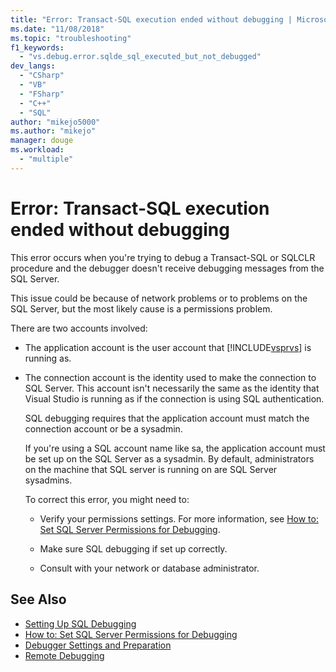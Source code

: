 ```yaml
---
title: "Error: Transact-SQL execution ended without debugging | Microsoft Docs"
ms.date: "11/08/2018"
ms.topic: "troubleshooting"
f1_keywords: 
  - "vs.debug.error.sqlde_sql_executed_but_not_debugged"
dev_langs: 
  - "CSharp"
  - "VB"
  - "FSharp"
  - "C++"
  - "SQL"
author: "mikejo5000"
ms.author: "mikejo"
manager: douge
ms.workload: 
  - "multiple"
---
```

# Error: Transact-SQL execution ended without debugging

This error occurs when you're trying to debug a Transact-SQL or SQLCLR procedure and the debugger doesn't receive debugging messages from the SQL Server.  
  
This issue could be because of network problems or to problems on the SQL Server, but the most likely cause is a permissions problem.  
  
There are two accounts involved:  
  
- The application account is the user account that [!INCLUDE[vsprvs](../code-quality/includes/vsprvs_md.md)] is running as.  
  
- The connection account is the identity used to make the connection to SQL Server. This account isn't necessarily the same as the identity that Visual Studio is running as if the connection is using SQL authentication.  
  
  SQL debugging requires that the application account must match the connection account or be a sysadmin.  
  
  If you're using a SQL account name like sa, the application account must be set up on the SQL Server as a sysadmin. By default, administrators on the machine that SQL server is running on are SQL Server sysadmins.  
  
  To correct this error, you might need to:  
  
  - Verify your permissions settings. For more information, see [How to: Set SQL Server Permissions for Debugging](https://msdn.microsoft.com/84e088d0-0409-41d4-841b-f5d4b0fda414).  
  
  - Make sure SQL debugging if set up correctly.  
  
  - Consult with your network or database administrator.  
  
## See Also

- [Setting Up SQL Debugging](https://docs.microsoft.com/previous-versions/visualstudio/visual-studio-2010/s4sszxst(v=vs.100))
- [How to: Set SQL Server Permissions for Debugging](https://msdn.microsoft.com/84e088d0-0409-41d4-841b-f5d4b0fda414)
- [Debugger Settings and Preparation](../debugger/debugger-settings-and-preparation.md)
- [Remote Debugging](../debugger/remote-debugging.md)